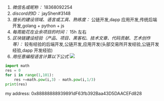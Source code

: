 1. *微信名或昵称：* 18368092254
2. *discord的ID：* jayShen#3148
3. *擅长的建设领域、语言或工具、熟练度：* 公链开发,dapp 应用开发,传统后端开发,golang + python + js
4. *每周能花在业余项目的时间：* 15h 左右
5. *区块链建设经验（产品、项目、黑客松、技术文章、代码贡献、艺术创作等）：* 较有经验的后端开发,公链开发,应用开发(头部交易所开发经验,公链开发经验,dapp 开发经验)
6. *用任意编程语言计算以下公式*
![](https://latex.codecogs.com/svg.image?\sum_{n=1}^{100}\left&space;(n^{3}-\sqrt[3]{n}&space;\right&space;))

```python
import math
res = 0
for i in range(1,101):
    res +=math.pow(i,3) - math.pow(i,1/3)
print(res)
```

my address: 0x88888888939891dF63fb392Baa43D5DAACEFd828